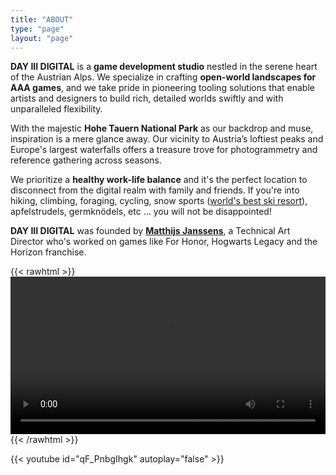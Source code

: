 ```yaml
---
title: "ABOUT"
type: "page"
layout: "page"
---
```


**DAY III DIGITAL** is a **game development studio** nestled in the serene heart of the Austrian Alps. We specialize in crafting **open-world landscapes for AAA games**, and we take pride in pioneering tooling solutions that enable artists and designers to build rich, detailed worlds swiftly and with unparalleled flexibility.

With the majestic **Hohe Tauern National Park** as our backdrop and muse, inspiration is a mere glance away. Our vicinity to Austria’s loftiest peaks and Europe's largest waterfalls offers a treasure trove for photogrammetry and reference gathering across seasons.

We prioritize a **healthy work-life balance** and it's the perfect location to disconnect from the digital realm with family and friends. If you're into hiking, climbing, foraging, cycling, snow sports ([world's best ski resort](https://www.kitzski.at/en/service-info/company-info/worlds-best-ski-resort.html)), apfelstrudels, germknödels, etc ... you will not be disappointed!

**DAY III DIGITAL** was founded by **[Matthijs Janssens](https://www.linkedin.com/in/matthijs-janssens-23858a59/)**, a Technical Art Director who's worked on games like For Honor, Hogwarts Legacy and the Horizon franchise.

{{< rawhtml >}} 
<video width=100% controls autoplay loop preload="auto" >
    <source src="https://hohetauern.at/images/bilder/system/videos/Nationalparkfilm_sommer.mov" type="video/mp4">
    Your browser does not support the video tag.  
</video>
{{< /rawhtml >}}

{{< youtube id="qF_PnbgIhgk" autoplay="false" >}}

